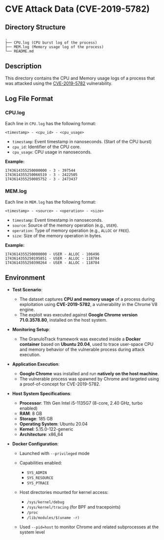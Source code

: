 # CVE Attack Data (CVE-2019-5782)

## Directory Structure
```
.
├── CPU.log (CPU burst log of the process)
├── MEM.log (Memory usage log of the process)
└── README.md
```

## Description
This directory contains the CPU and Memory usage logs of a process that was attacked using the [CVE-2019-5782](https://github.com/tunz/js-vuln-db/blob/master/v8/CVE-2019-5782.md) vulnerability. 

## Log File Format

### CPU.log

Each line in `CPU.log` has the following format:

```
<timestamp> - <cpu_id> - <cpu_usage>
```

- `timestamp`: Event timestamp in nanoseconds. (Start of the CPU burst)
- `cpu_id`: Identifier of the CPU core.
- `cpu_usage`: CPU usage in nanoseconds.

**Example:**
```
1743614355250000000 - 3 - 397544
1743614355250066519 - 3 - 2422505
1743614355250085752 - 3 - 2473437
```

### MEM.log

Each line in `MEM.log` has the following format:

```
<timestamp> - <source> - <operation> - <size>
```

- `timestamp`: Event timestamp in nanoseconds.
- `source`: Source of the memory operation (e.g., `USER`).
- `operation`: Type of memory operation (e.g., `ALLOC` or `FREE`).
- `size`: Size of the memory operation in bytes.

**Example:**
```
1743614355250000000 - USER - ALLOC - 106496
1743614355250195851 - USER - ALLOC - 118784
1743614355250390264 - USER - ALLOC - 118784
```

## Environment

* **Test Scenario**:

  * The dataset captures **CPU and memory usage** of a process during exploitation using **CVE-2019-5782**, a vulnerability in the Chrome V8 engine.
  * The exploit was executed against **Google Chrome version 71.0.3578.80**, installed on the host system.

* **Monitoring Setup**:

  * The GranuloTrack framework was executed inside a **Docker container** based on **Ubuntu 20.04**, used to trace user-space CPU and memory behavior of the vulnerable process during attack execution.

* **Application Execution**:

  * **Google Chrome** was installed and run **natively on the host machine**.
  * The vulnerable process was spawned by Chrome and targeted using a proof-of-concept for CVE-2019-5782.

* **Host System Specifications**:

  * **Processor**: 11th Gen Intel i5-1135G7 (8-core, 2.40 GHz, turbo enabled)
  * **RAM**: 8 GB
  * **Storage**: 185 GB
  * **Operating System**: Ubuntu 20.04
  * **Kernel**: 5.15.0-122-generic
  * **Architecture**: x86\_64

* **Docker Configuration**:

  * Launched with `--privileged` mode
  * Capabilities enabled:

    * `SYS_ADMIN`
    * `SYS_RESOURCE`
    * `SYS_PTRACE`
  * Host directories mounted for kernel access:

    * `/sys/kernel/debug`
    * `/sys/kernel/tracing` (for BPF and tracepoints)
    * `/proc`
    * `/lib/modules/$(uname -r)`
  * Used `--pid=host` to monitor Chrome and related subprocesses at the system level
